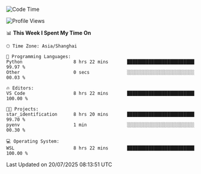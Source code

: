 <!--START_SECTION:waka-->
![Code Time](http://img.shields.io/badge/Code%20Time-3%2C036%20hrs%2044%20mins-blue)

![Profile Views](http://img.shields.io/badge/Profile%20Views-0-blue)

📊 **This Week I Spent My Time On** 

```text
🕑︎ Time Zone: Asia/Shanghai

💬 Programming Languages: 
Python                   8 hrs 22 mins       █████████████████████████   99.97 % 
Other                    0 secs              ░░░░░░░░░░░░░░░░░░░░░░░░░   00.03 % 

🔥 Editors: 
VS Code                  8 hrs 22 mins       █████████████████████████   100.00 % 

🐱‍💻 Projects: 
star_identification      8 hrs 20 mins       █████████████████████████   99.70 % 
pyenv                    1 min               ░░░░░░░░░░░░░░░░░░░░░░░░░   00.30 % 

💻 Operating System: 
WSL                      8 hrs 22 mins       █████████████████████████   100.00 % 
```


 Last Updated on 20/07/2025 08:13:51 UTC
<!--END_SECTION:waka-->